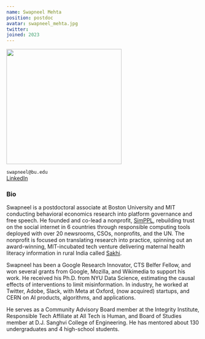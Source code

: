 ```yaml
---
name: Swapneel Mehta
position: postdoc
avatar: swapneel_mehta.jpg
twitter: 
joined: 2023
---
```


<img width="300" src="{{site.baseurl}}/images/people/{{page.avatar}}" data-action="zoom">


<i class="fa fa-envelope-o"></i>`swapneel@bu.edu`<br>
[LinkedIn](https://www.linkedin.com/in/swapneelm) <br>

### Bio

Swapneel is a postdoctoral associate at Boston University and MIT conducting behavioral economics research into platform governance and free speech. He founded and co-lead a nonprofit, [SimPPL](https://simppl.org), rebuilding trust on the social internet in 6 countries through responsible computing tools deployed with over 20 newsrooms, CSOs, nonprofits, and the UN. The nonprofit is focused on translating research into practice, spinning out an award-winning, MIT-incubated tech venture delivering maternal health literacy information in rural India called [Sakhi](https://sakhi-health.com).

Swapneel has been a Google Research Innovator, CTS Belfer Fellow, and won several grants from Google, Mozilla, and Wikimedia to support his work. He received his Ph.D. from NYU Data Science, estimating the causal effects of interventions to limit misinformation. In industry, he worked at Twitter, Adobe, Slack, with Meta at Oxford, (now acquired) startups, and CERN on AI products, algorithms, and applications.

He serves as a Community Advisory Board member at the Integrity Institute, Responsible Tech Affiliate at All Tech is Human, and Board of Studies member at D.J. Sanghvi College of Engineering. He has mentored about 130 undergraduates and 4 high-school students.
